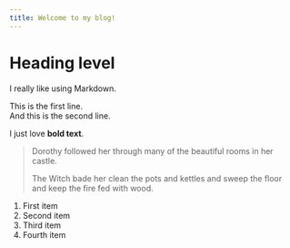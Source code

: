 ```yaml
---
title: Welcome to my blog!
---
```


# Heading level

I really like using Markdown.

This is the first line.  
And this is the second line.

I just love **bold text**.

> Dorothy followed her through many of the beautiful rooms in her castle.
>
> The Witch bade her clean the pots and kettles and sweep the floor and keep the fire fed with wood.

1. First item
2. Second item
3. Third item
4. Fourth item

